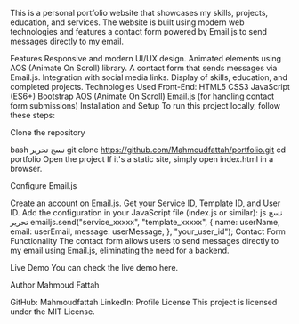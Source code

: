 This is a personal portfolio website that showcases my skills, projects, education, and services. The website is built using modern web technologies and features a contact form powered by Email.js to send messages directly to my email.

Features
Responsive and modern UI/UX design.
Animated elements using AOS (Animate On Scroll) library.
A contact form that sends messages via Email.js.
Integration with social media links.
Display of skills, education, and completed projects.
Technologies Used
Front-End:
HTML5
CSS3
JavaScript (ES6+)
Bootstrap
AOS (Animate On Scroll)
Email.js (for handling contact form submissions)
Installation and Setup
To run this project locally, follow these steps:

Clone the repository

bash
نسخ
تحرير
git clone https://github.com/Mahmoudfattah/portfolio.git
cd portfolio
Open the project
If it's a static site, simply open index.html in a browser.

Configure Email.js

Create an account on Email.js.
Get your Service ID, Template ID, and User ID.
Add the configuration in your JavaScript file (index.js or similar):
js
نسخ
تحرير
emailjs.send("service_xxxxx", "template_xxxxx", {
  name: userName,
  email: userEmail,
  message: userMessage,
}, "your_user_id");
Contact Form Functionality
The contact form allows users to send messages directly to my email using Email.js, eliminating the need for a backend.

Live Demo
You can check the live demo here.

Author
Mahmoud Fattah

GitHub: Mahmoudfattah
LinkedIn: Profile
License
This project is licensed under the MIT License.

